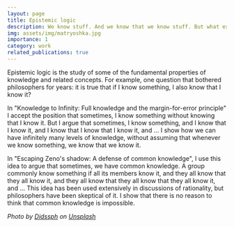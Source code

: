 ```yaml
---
layout: page
title: Epistemic logic
description: We know stuff. And we know that we know stuff. But what exactly is the connection between the two?
img: assets/img/matryoshka.jpg
importance: 1
category: work
related_publications: true
---
```


Epistemic logic is the study of some of the fundamental properties of knowledge and related concepts. For example, one question that bothered philosophers for years: it is true that if I know something, I also know that I know it?

<!-- {% cite fiatKnowledgeToInfinity %}, -->

In "Knowledge to Infinity: Full knowledge and the margin-for-error principle" I accept the position that sometimes, I know something without knowing that I know it. But I argue that sometimes, I know something, and I know that I know it, and I know that I know that I know it, and ... I show how we can have infinitely many levels of knowledge, without assuming that whenever we know something, we know that we know it.


<!-- {% cite fiatZenosShadow %} -->

In "Escaping Zeno's shadow: A defense of common knowledge", I use this idea to argue that sometimes, we have common knowledge. A group commonly know something if all its members know it, and they all know that they all know it, and they all know that they all know that they all know it, and ... This idea has been used extensively in discussions of rationality, but philosophers have been skeptical of it. I show that there is no reason to think that common knowledge is impossible.




_Photo by [Didssph](https://unsplash.com/@didsss?utm_content=creditCopyText&utm_medium=referral&utm_source=unsplash) on [Unsplash](https://unsplash.com/photos/red-blue-and-yellow-ceramic-figurine-PB80D_B4g7c?utm_content=creditCopyText&utm_medium=referral&utm_source=unsplash)_
  